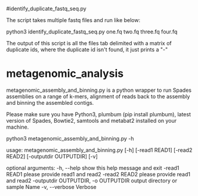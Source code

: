 #identify_duplicate_fastq_seq.py

The script takes multiple fastq files and run like below:

python3 identify_duplicate_fastq_seq.py one.fq two.fq three.fq four.fq

The output of this script is all the files tab delimited with a matrix of duplicate ids, where the duplicate id isn't found, it just prints a "-"

# metagenomic_analysis
metagenomic_assembly_and_binning.py is a python wrapper to run Spades assemblies on a range of k-mers, alignment of reads back to the assembly and binning the assembled contigs.

Please make sure you have Python3, plumbum (pip install plumbum), latest version of Spades, Bowtie2, samtools and metabat2  installed on your machine.

python3 metagenomic_assembly_and_binning.py -h

usage: metagenomic_assembly_and_binning.py [-h] [-read1 READ1] [-read2 READ2]
                                           [-outputdir OUTPUTDIR] [-v]

optional arguments:
  -h, --help            show this help message and exit
  -read1 READ1          please provide read1 and read2
  -read2 READ2          please provide read1 and read2
  -outputdir OUTPUTDIR, -o OUTPUTDIR
                        output directory or sample Name
  -v, --verbose         Verbose
  

